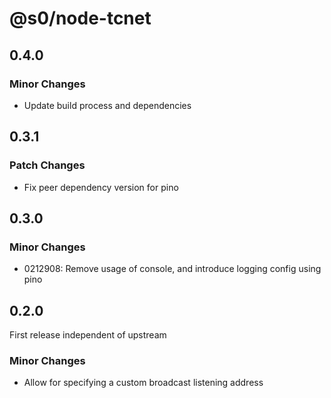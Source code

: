 # @s0/node-tcnet

## 0.4.0

### Minor Changes

-   Update build process and dependencies

## 0.3.1

### Patch Changes

-   Fix peer dependency version for pino

## 0.3.0

### Minor Changes

-   0212908: Remove usage of console, and introduce logging config using pino

## 0.2.0

First release independent of upstream

### Minor Changes

-   Allow for specifying a custom broadcast listening address
